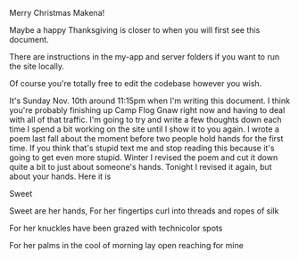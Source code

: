 Merry Christmas Makena!

Maybe a happy Thanksgiving is closer to when you will first see this document.

There are instructions in the my-app and server folders if you want to run the site locally.

Of course you're totally free to edit the codebase however you wish.

It's Sunday Nov. 10th around 11:15pm when I'm writing this document.
I think you're probably finishing up Camp Flog Gnaw right now and having to deal with all of that traffic.
I'm going to try and write a few thoughts down each time I spend a bit working on the site
until I show it to you again.
I wrote a poem last fall about the moment before two people hold hands for the first time.
If you think that's stupid text me and stop reading this because it's going to get even more stupid.
Winter I revised the poem and cut it down quite a bit to just about someone's hands.
Tonight I revised it again, but about your hands. Here it is

Sweet

Sweet are her hands,
For her fingertips curl into threads and ropes of silk

For her knuckles have been grazed with technicolor spots

For her palms in the cool of morning lay open reaching for mine
